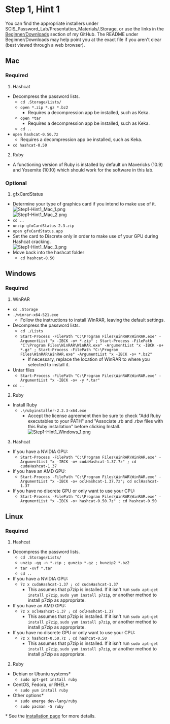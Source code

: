 # Step 1, Hint 1  
You can find the appropriate installers under SCIS_Password_Lab/Presentation_Materials/.Storage, or use the links in the [Beginner/Downloads](https://github.com/JonZeolla/Presentation_Materials/tree/Password-Cracking_2015-09-24/Beginner/Downloads) section of my GitHub.  The README under Beginner/Downloads may help point you at the exact file if you aren't clear (best viewed through a web browser).  

## Mac  
### Required  
1. Hashcat  
  * Decompress the password lists.  
    * `cd .Storage/Lists/`  
    * `open *.zip *.gz *.bz2`  
      * Requires a decompression app be installed, such as Keka.  
    * `open *tar`  
      * Requires a decompression app be installed, such as Keka.  
    * `cd ..`  
  * `open hashcat-0.50.7z`  
    * Requires a decompression app be installed, such as Keka.
  * `cd hashcat-0.50`  
2. Ruby  
  * A functioning version of Ruby is installed by default on Mavericks (10.9) and Yosemite (10.10) which should work for the software in this lab.  

### Optional  
1. gfxCardStatus 
  * Determine your type of graphics card if you intend to make use of it.  
![Step1-Hint1_Mac_1.png](https://raw.githubusercontent.com/JonZeolla/Presentation_Materials/Password-Cracking_2015-09-24/Beginner/.Screenshots/Step1-Hint1_Mac_1.png)  
![Step1-Hint1_Mac_2.png](https://raw.githubusercontent.com/JonZeolla/Presentation_Materials/Password-Cracking_2015-09-24/Beginner/.Screenshots/Step1-Hint1_Mac_2.png)  
  * `cd ..`  
  * `unzip gfxCardStatus-2.3.zip`  
  * `open gfxCardStatus.app`  
  * Set the card to Discrete only in order to make use of your GPU during Hashcat cracking.  
![Step1-Hint1_Mac_3.png](https://raw.githubusercontent.com/JonZeolla/Presentation_Materials/Password-Cracking_2015-09-24/Beginner/.Screenshots/Step1-Hint1_Mac_3.png)  
  * Move back into the hashcat folder  
    * `cd hashcat-0.50`  


## Windows  
### Required  
1. WinRAR  
  * `cd .Storage`  
  * `./winrar-x64-521.exe`  
    * Follow the instructions to install WinRAR, leaving the default settings.  
  * Decompress the password lists.  
    * `cd ./Lists`  
    * `Start-Process -FilePath "C:\Program Files\WinRAR\WinRAR.exe" -ArgumentList "x -IBCK -o+ *.zip" ; Start-Process -FilePath "C:\Program Files\WinRAR\WinRAR.exe" -ArgumentList "x -IBCK -o+ *.gz" ; Start-Process -FilePath "C:\Program Files\WinRAR\WinRAR.exe" -ArgumentList "x -IBCK -o+ *.bz2"`  
      * If necessary, replace the location of WinRAR to where you selected to install it.   
  * Untar files  
    * `Start-Process -FilePath "C:\Program Files\WinRAR\WinRAR.exe" -ArgumentList "x -IBCK -o+ -y *.tar"`  
  * `cd ..`  
2. Ruby
  * Install Ruby  
    * `.\rubyinstaller-2.2.3-x64.exe`  
      * Accept the license agreement then be sure to check "Add Ruby executables to your PATH" and "Associate .rb and .rbw files with this Ruby installation" before clicking Install.  
![Step1-Hint1_Windows_1.png](https://raw.githubusercontent.com/JonZeolla/Presentation_Materials/Password-Cracking_2015-09-24/Beginner/.Screenshots/Step1-Hint1_Windows_1.png)  
3. Hashcat  
  * If you have a NVIDIA GPU:  
    * `Start-Process -FilePath "C:\Program Files\WinRAR\WinRAR.exe" -ArgumentList "x -IBCK -o+ cudaHashcat-1.37.7z" ; cd cudaHashcat-1.37`  
  * If you have an AMD GPU:  
    * `Start-Process -FilePath "C:\Program Files\WinRAR\WinRAR.exe" -ArgumentList "x -IBCK -o+ oclHashcat-1.37.7z"; cd oclHashcat-1.37`  
  * If you have no discrete GPU or only want to use your CPU:
    * `Start-Process -FilePath "C:\Program Files\WinRAR\WinRAR.exe" -ArgumentList "x -IBCK -o+ hashcat-0.50.7z" ; cd hashcat-0.50`  


## Linux  
### Required  
1. Hashcat  
  * Decompress the password lists.  
    * `cd .Storage/Lists/`  
    * `unzip -qq -n *.zip ; gunzip *.gz ; bunzip2 *.bz2`  
    * `tar -xvf *.tar`  
    * `cd ..`  
  * If you have a NVIDIA GPU:  
    * `7z x cudaHashcat-1.37 ; cd cudaHashcat-1.37`  
      * This assumes that p7zip is installed.  If it isn't run `sudo apt-get install p7zip`, `sudo yum install p7zip`, or another method to install p7zip as appropriate.  
  * If you have an AMD GPU:  
    * `7z x oclHashcat-1.37 ; cd oclHashcat-1.37`  
      * This assumes that p7zip is installed.  If it isn't run `sudo apt-get install p7zip`, `sudo yum install p7zip`, or another method to install p7zip as appropriate.  
  * If you have no discrete GPU or only want to use your CPU:  
    * `7z x hashcat-0.50.7z ; cd hashcat-0.50`  
      * This assumes that p7zip is installed.  If it isn't run `sudo apt-get install p7zip`, `sudo yum install p7zip`, or another method to install p7zip as appropriate.  
2. Ruby  
  * Debian or Ubuntu systems\*  
    * `sudo apt-get install ruby`  
  * CentOS, Fedora, or RHEL\*  
    * `sudo yum install ruby`  
  * Other options\*  
    * `sudo emerge dev-lang/ruby`  
    * `sudo pacman -S ruby`  

\* See the [installation page](https://www.ruby-lang.org/en/documentation/installation/) for more details.  

